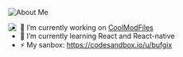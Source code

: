 ![About Me](https://github.com/bufgix/bufgix/blob/master/ttt(1).gif)


<img align="left" src="https://github-readme-stats.vercel.app/api?username=bufgix&show_icons=true">

- 🔭 I’m currently working on [CoolModFiles](https://github.com/orhun/CoolModFiles)
- 🌱 I’m currently learning React and React-native
- ⚡ My sanbox: https://codesandbox.io/u/bufgix
